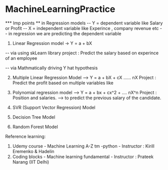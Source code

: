 # MachineLearningPractice


*** Imp points ** in Regression models 
	-- Y = dependent variable  like Salary or Profit 
	-- X  = independent variable like Experince , company revenue etc 
	-- in regression we are predicting the dependent variable 

  1. Linear Regression model  -> Y = a + bX

  -- via using skLearn library
  		project : Predict the salary based on experince of an employee


  -- via Mathmatically driving Y hat hypothesis

  2. Multiple Linear Regression Model --> Y = a + bX + cX ...... nX
  		Project : Predict the profit based on multiple variables like 

  3. Polynomial regression model --> Y = a + bx + cx^2 + .... nX^n 
  		Project : Position and salaries. --> to predict the previous salary of the candidate.


  4. SVR (Support Vector Regression) Model

  5. Decision Tree Model

  6. Random Forest Model


  Reference learning:

  1. Udemy course - Machine Learning A-Z tm -python  - Instructor : Kirill Eremenko & Hadelin
  2. Coding blocks  - Machine learning fundamental - Instructor : Prateek Narang (IIT Delhi)
